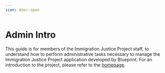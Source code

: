 ```yaml
---
icon: door-open
---
```


# Admin Intro

 This guide is for members of the Immigration Justice Project staff, to understand how to perform administrative tasks necessary to manage the Immigration Justice Project application developed by Blueprint. For an introduction to the project, please refer to the [homepage](/#introduction).



